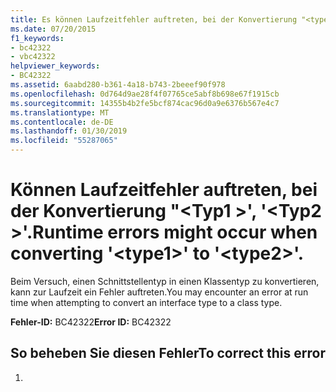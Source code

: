 ```yaml
---
title: Es können Laufzeitfehler auftreten, bei der Konvertierung "<type1>'to'<type2>".
ms.date: 07/20/2015
f1_keywords:
- bc42322
- vbc42322
helpviewer_keywords:
- BC42322
ms.assetid: 6aabd280-b361-4a18-b743-2beeef90f978
ms.openlocfilehash: 0d764d9ae28f4f07765ce5abf8b698e67f1915cb
ms.sourcegitcommit: 14355b4b2fe5bcf874cac96d0a9e6376b567e4c7
ms.translationtype: MT
ms.contentlocale: de-DE
ms.lasthandoff: 01/30/2019
ms.locfileid: "55287065"
---
```

# <a name="runtime-errors-might-occur-when-converting-type1-to-type2"></a><span data-ttu-id="c3c24-102">Können Laufzeitfehler auftreten, bei der Konvertierung "\<Typ1 >', '\<Typ2 >'.</span><span class="sxs-lookup"><span data-stu-id="c3c24-102">Runtime errors might occur when converting '\<type1>' to '\<type2>'.</span></span>
<span data-ttu-id="c3c24-103">Beim Versuch, einen Schnittstellentyp in einen Klassentyp zu konvertieren, kann zur Laufzeit ein Fehler auftreten.</span><span class="sxs-lookup"><span data-stu-id="c3c24-103">You may encounter an error at run time when attempting to convert an interface type to a class type.</span></span>  
  
 <span data-ttu-id="c3c24-104">**Fehler-ID:** BC42322</span><span class="sxs-lookup"><span data-stu-id="c3c24-104">**Error ID:** BC42322</span></span>  
  
## <a name="to-correct-this-error"></a><span data-ttu-id="c3c24-105">So beheben Sie diesen Fehler</span><span class="sxs-lookup"><span data-stu-id="c3c24-105">To correct this error</span></span>  
  
1.
